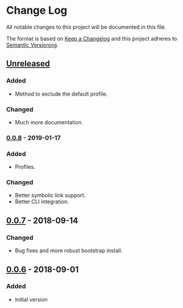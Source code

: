# Change Log
All notable changes to this project will be documented in this file.

The format is based on [Keep a Changelog](http://keepachangelog.com/)
and this project adheres to [Semantic Versioning](http://semver.org/).


## [Unreleased]

### Added
- Method to exclude the default profile.
### Changed
- Much more documentation.


### [0.0.8] - 2019-01-17
### Added
- Profiles.

### Changed
- Better symbolic link support.
- Better CLI integration.


## [0.0.7] - 2018-09-14
### Changed
- Bug fixes and more robust bootstrap install.


## [0.0.6] - 2018-09-01
### Added
- Initial version


[Unreleased]: https://github.com/plandes/grsync/compare/v0.0.8...HEAD
[0.0.8]: https://github.com/plandes/grsync/compare/v0.0.7...v0.0.8
[0.0.7]: https://github.com/plandes/grsync/compare/v0.0.6...v0.0.7
[0.0.6]: https://github.com/plandes/grsync/compare/v0.0.5...v0.0.6
